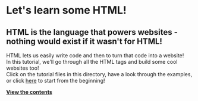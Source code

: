 # Let's learn some HTML!  
## HTML is the language that powers websites - nothing would exist if it wasn't for HTML!  
  
HTML lets us easily write code and then to turn that code into a website!  
In this tutorial, we'll go through all the HTML tags and build some cool websites too!  
Click on the tutorial files in this directory, have a look through the examples, or click [here](HTML%20Tutorial%201%20-%20Your%20First%20Website!.md) to start from the beginning!  

[**View the contents**](contents.md)